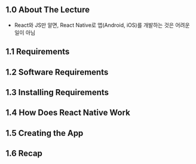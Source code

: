 ## 1.0 About The Lecture
- React와 JS만 알면, React Native로 앱(Android, iOS)를 개발하는 것은 어려운 일이 아님

## 1.1 Requirements

## 1.2 Software Requirements

## 1.3 Installing Requirements

## 1.4 How Does React Native Work

## 1.5 Creating the App

## 1.6 Recap